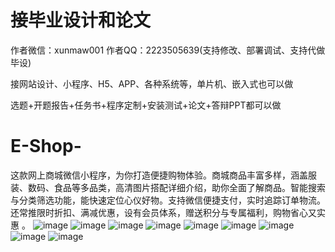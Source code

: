 # 接毕业设计和论文
作者微信：xunmaw001  作者QQ：2223505639(支持修改、部署调试、支持代做毕设)

接网站设计、小程序、H5、APP、各种系统等，单片机、嵌入式也可以做

选题+开题报告+任务书+程序定制+安装测试+论文+答辩PPT都可以做
# E-Shop-
这款网上商城微信小程序，为你打造便捷购物体验。商城商品丰富多样，涵盖服装、数码、食品等多品类，高清图片搭配详细介绍，助你全面了解商品。智能搜索与分类筛选功能，能快速定位心仪好物。支持微信便捷支付，实时追踪订单物流。还常推限时折扣、满减优惠，设有会员体系，赠送积分与专属福利，购物省心又实惠 。 
![image](https://github.com/user-attachments/assets/a0316da1-27fd-4142-ab9f-3fc1fab2b608)
![image](https://github.com/user-attachments/assets/ecb633c3-65cb-4aad-a41e-30a2dbf37a33)
![image](https://github.com/user-attachments/assets/3a1e8d45-26a6-449a-93ef-b0775cf590ee)
![image](https://github.com/user-attachments/assets/f29eddaf-7054-4541-bd97-bc36ca6b98ce)
![image](https://github.com/user-attachments/assets/b66c9088-5f6c-4b6f-84dc-ec67f108aafb)
![image](https://github.com/user-attachments/assets/71028b9e-ccad-4b85-8247-0e652fde8573)
![image](https://github.com/user-attachments/assets/c7ef90c7-1c83-4fb1-bb10-7baa0e549d3a)
![image](https://github.com/user-attachments/assets/808fd002-31cc-4cc2-9cb9-f441a698e308)
![image](https://github.com/user-attachments/assets/6e41a54e-f3c6-4880-96d9-f73851523185)
